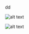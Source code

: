 
dd


![alt text](StringTie2_MicroExonator_Whippet.png)




![alt text](/Users/gp7/VASAseq_2022/II_Alternative_splicing/StringTie2_MicroExonator_Whippet.png)